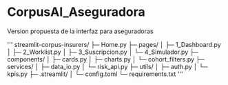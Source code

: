 # CorpusAI_Aseguradora
Version propuesta de la interfaz para aseguradoras

'''
streamlit-corpus-insurers/
├─ Home.py
├─ pages/
│  ├─ 1_Dashboard.py
│  ├─ 2_Worklist.py
│  ├─ 3_Suscripcion.py
│  └─ 4_Simulador.py
├─ components/
│  ├─ cards.py
│  ├─ charts.py
│  └─ cohort_filters.py
├─ services/
│  ├─ data_io.py
│  └─ risk_api.py
├─ utils/
│  ├─ auth.py
│  └─ kpis.py
├─ .streamlit/
│  └─ config.toml
└─ requirements.txt
'''
